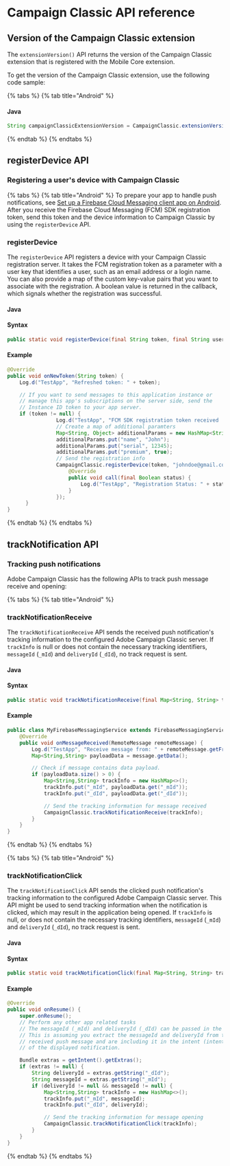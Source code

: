 # Campaign Classic API reference

## Version of the Campaign Classic extension

The `extensionVersion()` API returns the version of the Campaign Classic extension that is registered with the Mobile Core extension.

To get the version of the Campaign Classic extension, use the following code sample:

{% tabs %}
{% tab title="Android" %}
#### Java

```java
String campaignClassicExtensionVersion = CampaignClassic.extensionVersion();
```
{% endtab %}
{% endtabs %}

## registerDevice API

### Registering a user's device with Campaign Classic

{% tabs %}
{% tab title="Android" %}
To prepare your app to handle push notifications, see [Set up a Firebase Cloud Messaging client app on Android](https://firebase.google.com/docs/cloud-messaging/android/client). After you receive the Firebase Cloud Messaging \(FCM\) SDK registration token, send this token and the device information to Campaign Classic by using the `registerDevice` API.

### registerDevice

The `registerDevice` API registers a device with your Campaign Classic registration server. It takes the FCM registration token as a parameter with a user key that identifies a user, such as an email address or a login name. You can also provide a map of the custom key-value pairs that you want to associate with the registration. A boolean value is returned in the callback, which signals whether the registration was successful.

#### Java

#### Syntax

```java
public static void registerDevice(final String token, final String userKey, final Map<String, Object> additionalParams, final AdobeCallback<Boolean> callback)
```

#### Example

```java
@Override
public void onNewToken(String token) {
    Log.d("TestApp", "Refreshed token: " + token);

    // If you want to send messages to this application instance or
    // manage this app's subscriptions on the server side, send the
    // Instance ID token to your app server.
    if (token != null) {
                Log.d("TestApp", "FCM SDK registration token received : " + token);
                // Create a map of additional paramters
                Map<String, Object> additionalParams = new HashMap<String, Object>();
                additionalParams.put("name", "John");
                additionalParams.put("serial", 12345);
                additionalParams.put("premium", true);
                // Send the registration info
                CampaignClassic.registerDevice(token, "johndoe@gmail.com",                                  additionalParams,new AdobeCallback<Boolean>() {
                    @Override
                    public void call(final Boolean status) {
                        Log.d("TestApp", "Registration Status: " + status);
                    }
                });
      }
}
```
{% endtab %}
{% endtabs %}

## trackNotification API

### Tracking push notifications

Adobe Campaign Classic has the following APIs to track push message receive and opening:

{% tabs %}
{% tab title="Android" %}
### trackNotificationReceive

The `trackNotificationReceive` API sends the received push notification's tracking information to the configured Adobe Campaign Classic server. If `trackInfo` is null or does not contain the necessary tracking identifiers, `messageId` \(`_mId`\) and `deliveryId` \(`_dId`\), no track request is sent.

#### Java

#### Syntax

```java
public static void trackNotificationReceive(final Map<String, String> trackInfo)
```

#### Example

```java
public class MyFirebaseMessagingService extends FirebaseMessagingService {
    @Override
    public void onMessageReceived(RemoteMessage remoteMessage) {
        Log.d("TestApp", "Receive message from: " + remoteMessage.getFrom());
        Map<String,String> payloadData = message.getData();

        // Check if message contains data payload.
        if (payloadData.size() > 0) {
            Map<String,String> trackInfo = new HashMap<>();
            trackInfo.put("_mId", payloadData.get("_mId"));
            trackInfo.put("_dId", payloadData.get("_dId"));

            // Send the tracking information for message received
            CampaignClassic.trackNotificationReceive(trackInfo);
        }
    }
}
```
{% endtab %}
{% endtabs %}

{% tabs %}
{% tab title="Android" %}
### trackNotificationClick

The `trackNotificationClick` API sends the clicked push notification's tracking information to the configured Adobe Campaign Classic server. This API might be used to send tracking information when the notification is clicked, which may result in the application being opened. If `trackInfo` is null, or does not contain the necessary tracking identifiers, `messageId` \(`_mId`\) and `deliveryId` \(`_dId`\), no track request is sent.

#### Java

#### Syntax

```java
public static void trackNotificationClick(final Map<String, String> trackInfo)
```

#### Example

```java
@Override
public void onResume() {
    super.onResume();
    // Perform any other app related tasks 
    // The messageId (_mId) and deliveryId (_dId) can be passed in the intent extras.
    // This is assuming you extract the messageId and deliveryId from the
    // received push message and are including it in the intent (intent.putExtra())
    // of the displayed notification.

    Bundle extras = getIntent().getExtras();
    if (extras != null) {
        String deliveryId = extras.getString("_dId");
        String messageId = extras.getString("_mId");
        if (deliveryId != null && messageId != null) {
            Map<String,String> trackInfo = new HashMap<>();
            trackInfo.put("_mId", messageId);
            trackInfo.put("_dId", deliveryId);

            // Send the tracking information for message opening
            CampaignClassic.trackNotificationClick(trackInfo);
        }
    }
}
```
{% endtab %}
{% endtabs %}

